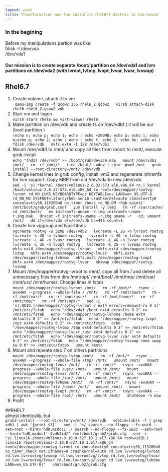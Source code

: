 ```yaml
---
layout: post
title: Transformation non-lvm installed rhel6/7 distros in lvm-based
---
```

### In the begining  
Before my manipulations partion was like:  
fdisk -l /dev/vda  
/dev/vda1  
#### Our mission is to create separate /boot/ partition on /dev/vda1 and lvm partitions on /dev/vda2 (with lvroot, lvtmp, lvopt, lvvar, lvusr, lvswap)  

## Rhel6.7  
1. Create volume, attach it to vm  
`` qemu-img create -f qcow2 25G rhel6_2.qcow2  
virsh attach-disk rhel6 rhel6_2.qcow2 vdb``  
2. Start vm and logon  
``virsh start rhel6 && virt-viewer rhel6``  
3. Make partition on /dev/vdb and create fs on /dev/vdb1 ( it will be our /boot partition )  
``(echo n; echo p; echo 1; echo ; echo +200MB; echo a; echo 1; echo n;echo p; echo 2; echo ; echo ; echo t; echo 2; echo 8e; echo w) | fdisk /dev/vdb  
mkfs.ext4 -I 128 /dev/vdb1``  
4. Mount /dev/vdb1 to /mnt/ and copy all files from /boot/ to /mnt/, execute grub-install  
``echo "(hd1) /dev/vdb" >> /boot/grub/device.map  
mount /dev/vdb1 /mnt/  
rm -rf /mnt/*  
find /boot/ -xdev | cpio -pvmd /mnt  
grub-install --root-directory=/mnt/ /dev/vdb``  
5. Change kernel lines in grub config, install lvm2 and regenerate initramfs for lvm support. Copy MBR from old /dev/vda to new /dev/vdb  
``sed -i 's|.*kernel /boot/vmlinuz-2.6.32-573.el6.x86_64 ro.| kernel /boot/vmlinuz-2.6.32-573.el6.x86_64 ro root=/dev/mapper/rootvg-lvroot rd_NO_LUKS KEYBOARDTYPE=pc KEYTABLE=us LANG=en_US.UTF-8 rd_NO_MD SYSFONT=latarcyrheb-sun16 crashkernel=auto console=tty0 console=ttyS0,115200n8 no_timer_check rd_NO_DM rhgb quiet|' /mnt/boot/grub/grub.conf  
yum install -y lvm2  
rm -rf /var/cache/  
cd /mnt/boot/  
mv initramfs-uname -r.img initramfs-uname -r.img.bak  
dracut -f initramfs-uname -r.img uname -r  
cd; umount /mnt/  
dd if=/dev/vda of=/dev/vdb bs=446 count=1``  
6. Create lvm vggroup and lvpartitons  
``vgcreate rootvg -s 32MB /dev/vdb2  
lvcreate -L 2G -n lvroot rootvg  
lvcreate -L 4G -n lvhome rootvg  
lvcreate -L 4G -n lvtmp rootvg  
lvcreate -L 4G -n lvusr rootvg  
lvcreate -L 4G -n lvvar rootvg  
lvcreate -L 2G -n lvopt rootvg  
lvcreate -L 2G -n lvswap rootvg  
mkfs.ext4 /dev/mapper/rootvg-lvroot  
mkfs.ext4 /dev/mapper/rootvg-lvtmp  
mkfs.ext4 /dev/mapper/rootvg-lvusr  
mkfs.ext4 /dev/mapper/rootvg-lvhome  
mkfs.ext4 /dev/mapper/rootvg-lvopt  
mkfs.ext4 /dev/mapper/rootvg-lvvar  
mkswap /dev/mapper/rootvg-lvswap``  
7. Mount /dev/mapper/rootvg-lvroot to /mnt/, copy all from / and delete all unnecessary files from dirs /mnt/opt/ /mnt/boot/ /mnt/tmp/ /mnt/var/ /mnt/usr/ /mnt/home/. Change lines in fstab  
``mount /dev/mapper/rootvg-lvroot /mnt/  
rm -rf /mnt/*  
rsync -avxHAX --progress --whole-file / /mnt/  
rm -rf /mnt/boot/*  
rm -rf /mnt/var/*  
rm -rf /mnt/usr/*  
rm -rf /mnt/home/*  
rm -rf /mnt/tmp/*  
rm -rf /mnt/opt/*  
sed -i 's|.UUID.|/dev/mapper/rootvg-lvroot / ext4 errors=remount-ro 0 1|' /mnt/etc/fstab  
echo "/dev/vda1 /boot ext4 defaults 0 2" >> /mnt/etc/fstab  
echo "/dev/mapper/rootvg-lvhome /home ext4 defaults 0 2" >> /mnt/etc/fstab  
echo "/dev/mapper/rootvg-lvopt /opt ext4 defaults 0 2" >> /mnt/etc/fstab  
echo "/dev/mapper/rootvg-lvtmp /tmp ext4 defaults 0 2" >> /mnt/etc/fstab  
echo "/dev/mapper/rootvg-lvusr /usr ext4 defaults 0 2" >> /mnt/etc/fstab  
echo "/dev/mapper/rootvg-lvvar /var ext4 defaults 0 2" >> /mnt/etc/fstab  
echo "/dev/mapper/rootvg-lvswap none swap sw 0 0" >> /mnt/etc/fstab  
umount /mnt/``  
8. Mount and repeate step 7 on others partitions  
``mount /dev/mapper/rootvg-lvtmp /mnt/  
rm -rf /mnt/*  
rsync -avxHAX --progress --whole-file /tmp/ /mnt/  
umount /mnt/  
mount /dev/mapper/rootvg-lvusr /mnt/  
rm -rf /mnt/*  
rsync -avxHAX --progress --whole-file /usr/ /mnt/  
umount /mnt/  
mount /dev/mapper/rootvg-lvvar /mnt/  
rm -rf /mnt/*  
rsync -avxHAX --progress --whole-file /var/ /mnt/  
umount /mnt/  
mount /dev/mapper/rootvg-lvhome /mnt/  
rm -rf /mnt/*  
rsync -avxHAX --progress --whole-file /home/ /mnt/  
umount /mnt/  
mount /dev/mapper/rootvg-lvopt /mnt/  
rm -rf /mnt/*  
rsync -avxHAX --progress --whole-file /opt/ /mnt/  
umount /mnt/  
shutdown -h now``  
9. Profit  

##RHEL7  
almost identically, but  
``grub2-install --root-directory=/mnt/ /dev/vdb  
vdb1id=lsblk -f | grep vdb1 | awk '{print $3}'  
sed -i "s/.search --no-floppy --fs-uuid --set=root --hint='hd0,msdos1'./ search --no-floppy --fs-uuid --set=root --hint='hd0,msdos1' $vdb1id/" /mnt/boot/grub2/grub.cfg  
sed -i "s|.linux16 /boot/vmlinuz-3.10.0-327.10.1.el7.x86_64 root=UUID.| linux16 /boot/vmlinuz-3.10.0-327.10.1.el7.x86_64 root=/dev/mapper/rootvg-lvroot ro console=tty0 console=ttyS0,115200n8 no_timer_check net.ifnames=0 crashkernel=auto rd.lvm.lv=rootvg/lvroot rd.lvm.lv=rootvg/lvswap rd.lvm.lv=rootvg/lvtmp rd.lvm.lv=rootvg/lvusr rd.lvm.lv=rootvg/lvvar rd.lvm.lv=rootvg/lvopt rd.lvm.lv=rootvg/lvhome LANG=en_US.UTF-8|"  
/mnt/boot/grub2/grub.cfg``  
